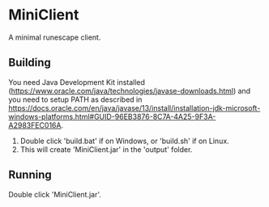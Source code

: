 # MiniClient
A minimal runescape client.
## Building
You need Java Development Kit installed (https://www.oracle.com/java/technologies/javase-downloads.html) and you need to setup PATH as described in https://docs.oracle.com/en/java/javase/13/install/installation-jdk-microsoft-windows-platforms.html#GUID-96EB3876-8C7A-4A25-9F3A-A2983FEC016A.
1. Double click 'build.bat' if on Windows, or 'build.sh' if on Linux.
2. This will create 'MiniClient.jar' in the 'output' folder.
## Running
Double click 'MiniClient.jar'.